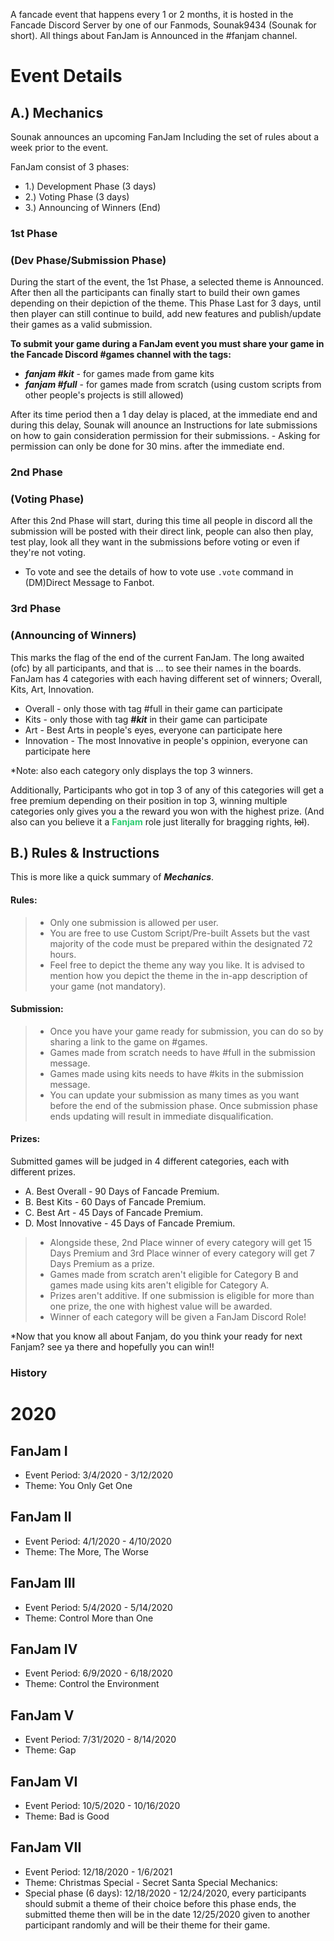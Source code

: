 A fancade event that happens every 1 or 2 months, it is hosted in the Fancade Discord Server by one of our Fanmods, Sounak9434 (Sounak for short). All things about FanJam is Announced in the #fanjam channel.

# Event Details

## A.) Mechanics
Sounak announces an upcoming FanJam Including the set of rules about a week prior to the event. 

FanJam consist of 3 phases:

- 1.) Development Phase (3 days)
- 2.) Voting Phase (3 days)
- 3.) Announcing of Winners (End)

### 1st Phase 
### (Dev Phase/Submission Phase) 
During the start of the event, the 1st Phase, a selected theme is Announced. After then all the participants can finally start to build their own games depending on their depiction of the theme. This Phase Last for 3 days, until then player can still continue to build, add new features and publish/update their games as a valid submission.

 **To submit your game during a FanJam event you must share your game in the Fancade Discord #games channel with the tags:**
- ***fanjam #kit*** - for games made from game kits
- ***fanjam #full*** - for games made from scratch (using custom scripts from other people's projects is still allowed)
 
After its time period then a 1 day delay is placed, at the immediate end and during this delay, Sounak will anounce an Instructions for late submissions on how to gain consideration permission for their submissions. - Asking for permission can only be done for 30 mins. after the immediate end.

### 2nd Phase 
### (Voting Phase)
After this 2nd Phase will start, during this time all people in discord all the submission will be posted with their direct link, people can also then play, test play, look all they want in the submissions before voting or even if they're not voting.
- To vote and see the details of how to vote use `.vote` command  in (DM)Direct Message to Fanbot.

### 3rd Phase 
### (Announcing of Winners)
This marks the flag of the end of the current FanJam. The long awaited (ofc) by all participants, and that is ... to see their names in the boards. FanJam has 4 categories with each having different set of winners; Overall, Kits, Art, Innovation.

- Overall - only those with tag #full in their game can participate 
- Kits - only those with tag ***#kit*** in their game can participate
- Art - Best Arts in people's eyes, everyone can participate here
- Innovation - The most Innovative in people's oppinion, everyone can participate here

*Note: also each category only displays the top 3 winners.

Additionally, Participants who got in top 3 of any of this categories will get a free premium depending on their position in top 3, winning multiple categories only gives you a the reward you won with the highest prize. (And also can you believe it a **<font color="2ecc71">Fanjam</font>** role just literally for bragging rights, ~~lol~~).

## B.) Rules & Instructions
This is more like a quick summary of ***Mechanics***.

#### Rules:
> - Only one submission is allowed per user.
> - You are free to use Custom Script/Pre-built Assets but the vast majority of the code must be prepared within the designated 72 hours.
> - Feel free to depict the theme any way you like. It is advised to mention how you depict the theme in the in-app description of your game (not mandatory).

#### Submission:
> - Once you have your game ready for submission, you can do so by sharing a link to the game on #games.
> - Games made from scratch needs to have #full in the submission message.
> - Games made using kits needs to have #kits in the submission message.
> - You can update your submission as many times as you want before the end of the submission phase. Once submission phase ends updating will result in immediate disqualification.

#### Prizes:

Submitted games will be judged in 4 different categories, each with different prizes.
- A. Best Overall - 90 Days of Fancade Premium.
- B. Best Kits - 60 Days of Fancade Premium.
- C. Best Art - 45 Days of Fancade Premium.
- D. Most Innovative - 45 Days of Fancade Premium.
> - Alongside these, 2nd Place winner of every category will get 15 Days Premium and 3rd Place winner of every category will get 7 Days Premium as a prize.
> - Games made from scratch aren't eligible for Category B and games made using kits aren't eligible for Category A.
> - Prizes aren't additive. If one submission is eligible for more than one prize, the one with highest value will be awarded.
> - Winner of each category will be given a FanJam Discord Role!

*Now that you know all about Fanjam, do you think your ready for next Fanjam? see ya there and hopefully you can win!!

### History 
# 2020

## FanJam I
- Event Period: 3/4/2020 - 3/12/2020
- Theme: You Only Get One

## FanJam II
- Event Period: 4/1/2020 - 4/10/2020
- Theme: The More, The Worse

## FanJam III
- Event Period: 5/4/2020 - 5/14/2020
- Theme: Control More than One

## FanJam IV
- Event Period: 6/9/2020 - 6/18/2020
- Theme: Control the Environment

## FanJam V
- Event Period: 7/31/2020 - 8/14/2020
- Theme: Gap

## FanJam VI
- Event Period: 10/5/2020 - 10/16/2020
- Theme: Bad is Good

## FanJam VII
- Event Period: 12/18/2020 - 1/6/2021
- Theme: Christmas Special - Secret Santa
Special Mechanics: 
- Special phase (6 days): 
12/18/2020 - 12/24/2020, every participants should submit a theme of their choice before this phase ends, the submitted theme then will be in the date 12/25/2020 given to another participant randomly and will be their theme for their game.

